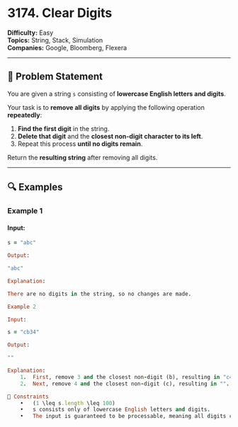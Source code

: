 # 3174. Clear Digits

**Difficulty:** Easy  
**Topics:** String, Stack, Simulation  
**Companies:** Google, Bloomberg, Flexera  

---

## 📜 Problem Statement
You are given a string `s` consisting of **lowercase English letters and digits**.

Your task is to **remove all digits** by applying the following operation **repeatedly**:

1. **Find the first digit** in the string.
2. **Delete that digit** and the **closest non-digit character to its left**.
3. Repeat this process **until no digits remain**.

Return the **resulting string** after removing all digits.

---

## 🔍 Examples

### Example 1
#### **Input:**
```ruby
s = "abc"

Output:

"abc"

Explanation:

There are no digits in the string, so no changes are made.

Example 2

Input:

s = "cb34"

Output:

""

Explanation:
	1.	First, remove 3 and the closest non-digit (b), resulting in "c4".
	2.	Next, remove 4 and the closest non-digit (c), resulting in "".

🔹 Constraints
	•	(1 \leq s.length \leq 100)
	•	s consists only of lowercase English letters and digits.
	•	The input is guaranteed to be processable, meaning all digits can be removed.
